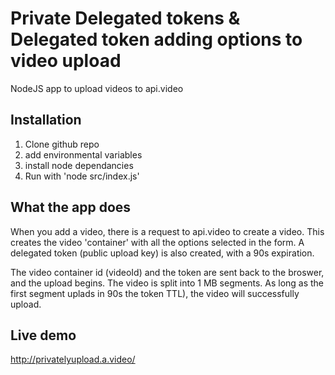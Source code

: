 # Private Delegated tokens & Delegated token adding options to video upload
NodeJS app to upload videos to api.video



## Installation 

1. Clone github repo
2. add environmental variables
3. install node dependancies
4. Run with 'node src/index.js'

## What the app does

When you add a video, there is a request to api.video to create a video. This creates the video 'container' with all the options selected in the form.  A delegated token (public upload key) is also created, with a 90s expiration.

The video container id (videoId) and the token are sent back to the broswer, and the upload begins.  The video is split into 1 MB segments. As long as the first segment uplads in 90s the token TTL), the video will successfully upload.

## Live demo

http://privatelyupload.a.video/